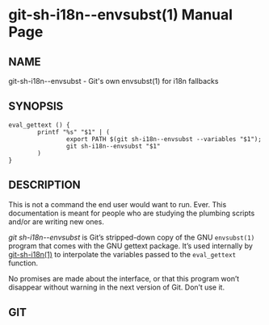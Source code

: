 git-sh-i18n--envsubst(1) Manual Page
====================================

NAME
----

git-sh-i18n--envsubst - Git's own envsubst(1) for i18n fallbacks

SYNOPSIS
--------

    eval_gettext () {
            printf "%s" "$1" | (
                    export PATH $(git sh-i18n--envsubst --variables "$1");
                    git sh-i18n--envsubst "$1"
            )
    }

DESCRIPTION
-----------

This is not a command the end user would want to run. Ever. This documentation is meant for people who are studying the plumbing scripts and/or are writing new ones.

*git sh-i18n--envsubst* is Git’s stripped-down copy of the GNU `envsubst(1)` program that comes with the GNU gettext package. It’s used internally by [git-sh-i18n(1)](git-sh-i18n.html) to interpolate the variables passed to the `eval_gettext` function.

No promises are made about the interface, or that this program won’t disappear without warning in the next version of Git. Don’t use it.

GIT
---
